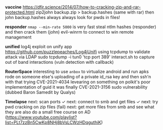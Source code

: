 **vaccine**
https://dfir.science/2014/07/how-to-cracking-zip-and-rar-protected.html
zip2john backup.zip > backup.hashes (same with rar)
then john backup.hashes
always always look for pwds in files!

**responder**
`nmap --min-rate 5000` is very fast
steal ntlm hashes (responder) and then crack them (john)
evil-winrm to connect to win remote management

**unified**
log4j exploit on unify app https://github.com/puzzlepeaches/Log4jUnifi
using tcpdump to validate attack via LDAP
sudo tcpdump -i tun0 'tcp port 389'
interact.sh to capture out of band interactions (vuln detection with callback)

**RouterSpace**
interesting to use `anbox` to virtualize android and run apks
rode on someone else's uploading of a private id_rsa key and then ssh'n with that
trying CVE-2021-4034 levearing on something on polkit's poor implementation of guid
it was finally CVE-2021-3156 sudo vulnerability (dubbed Baron Samedit by Qualys)

**Timelapse**
next: scan ports ✓
next: connect to smb and get files ✓
next: try pwd cracking on zip files (fail)
next: get more files from smb and see what they are
also do a small free course on AD (https://www.youtube.com/playlist?list=PLt7zzBn5CwKp8NHj8bVsLCWzHDqguthiK)
